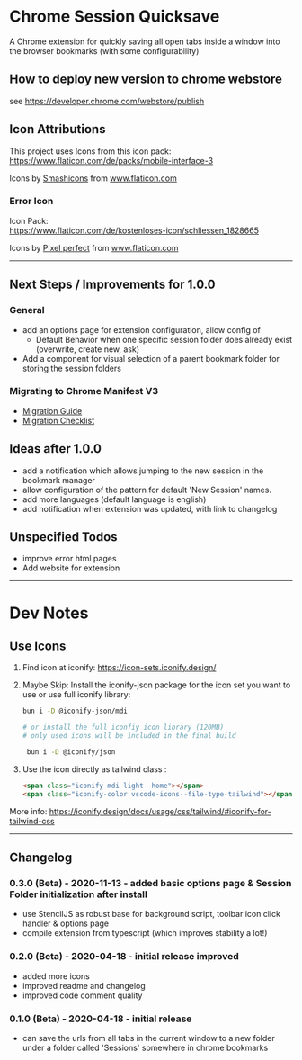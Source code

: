 # Chrome Session Quicksave

A Chrome extension for quickly saving all open tabs inside a window into the browser bookmarks (with some configurability)

## How to deploy new version to chrome webstore

see https://developer.chrome.com/webstore/publish

## Icon Attributions

This project uses Icons from this icon pack:  
<https://www.flaticon.com/de/packs/mobile-interface-3>

<div>Icons by <a href="https://www.flaticon.com/de/autoren/smashicons" title="Smashicons">Smashicons</a> from <a href="https://www.flaticon.com/de/" title="Flaticon">www.flaticon.com</a></div>

### Error Icon

Icon Pack:  
<https://www.flaticon.com/de/kostenloses-icon/schliessen_1828665>

<div>Icons by <a href="https://www.flaticon.com/de/autoren/pixel-perfect" title="Pixel perfect">Pixel perfect</a> from <a href="https://www.flaticon.com/de/" title="Flaticon">www.flaticon.com</a></div>

---

## Next Steps / Improvements for 1.0.0

### General

- add an options page for extension configuration, allow config of
  - Default Behavior when one specific session folder does already exist (overwrite, create new, ask)
- Add a component for visual selection of a parent bookmark folder for storing the session folders

### Migrating to Chrome Manifest V3

- [Migration Guide](https://developer.chrome.com/docs/extensions/mv3/intro/mv3-migration/#action-api-unification)
- [Migration Checklist](https://developer.chrome.com/docs/extensions/mv3/mv3-migration-checklist/)

## Ideas after 1.0.0

- add a notification which allows jumping to the new session in the bookmark manager
- allow configuration of the pattern for default 'New Session' names.
- add more languages (default language is english)
- add notification when extension was updated, with link to changelog

## Unspecified Todos

- improve error html pages
- Add website for extension

---

# Dev Notes

## Use Icons

1. Find icon at iconify: https://icon-sets.iconify.design/
2. Maybe Skip: Install the iconify-json package for the icon set you want to use or use full iconify library:

   ```bash
   bun i -D @iconify-json/mdi

   # or install the full iconfiy icon library (120MB)
   # only used icons will be included in the final build

    bun i -D @iconify/json
   ```

3. Use the icon directly as tailwind class :

   ```html
   <span class="iconify mdi-light--home"></span>
   <span class="iconify-color vscode-icons--file-type-tailwind"></span>
   ```

More info: https://iconify.design/docs/usage/css/tailwind/#iconify-for-tailwind-css

---

## Changelog

### 0.3.0 (Beta) - 2020-11-13 - added basic options page & Session Folder initialization after install

- use StencilJS as robust base for background script, toolbar icon click handler & options page
- compile extension from typescript (which improves stability a lot!)

### 0.2.0 (Beta) - 2020-04-18 - initial release improved

- added more icons
- improved readme and changelog
- improved code comment quality

### 0.1.0 (Beta) - 2020-04-18 - initial release

- can save the urls from all tabs in the current window to a new folder under a folder called 'Sessions' somewhere in chrome bookmarks

